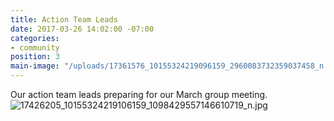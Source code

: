 ```yaml
---
title: Action Team Leads
date: 2017-03-26 14:02:00 -07:00
categories:
- community
position: 3
main-image: "/uploads/17361576_10155324219096159_2960083732359037458_n.jpg"
---
```


Our action team leads preparing for our March group meeting.
![17426205_10155324219106159_1098429557146610719_n.jpg](/uploads/17426205_10155324219106159_1098429557146610719_n.jpg)